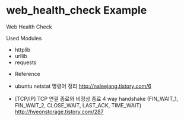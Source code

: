 # web_health_check Example
Web Health Check

Used Modules
- httplib
- urllib
- requests



* Reference
 - ubuntu netstat 명령어 정리
 http://naleejang.tistory.com/6
 
 - [TCP/IP] TCP 연결 종료와 비정상 종료 4 way handshake (FIN_WAIT_1, FIN_WAIT_2, CLOSE_WAIT, LAST_ACK, TIME_WAIT)
 http://hyeonstorage.tistory.com/287
 
 
 
 
